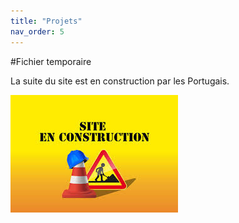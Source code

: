 ```yaml
---
title: "Projets"
nav_order: 5
---
```


#Fichier temporaire

La suite du site est en construction par les Portugais.

![Les portugais sont en train de construire le site](../assets/images/site_construction.jpeg)
